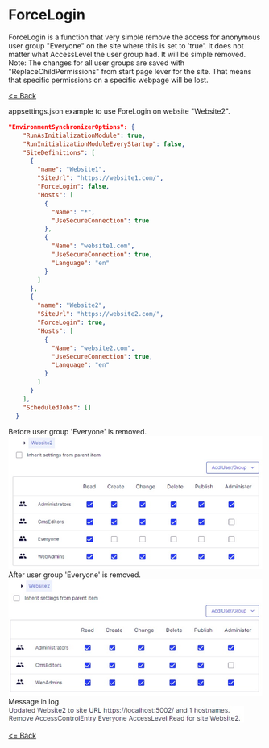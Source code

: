 # ForceLogin
ForceLogin is a function that very simple remove the access for anonymous user group "Everyone" on the site where this is set to 'true'. It does not matter what AccessLevel the user group had. It will be simple removed.  
Note: The changes for all user groups are saved with "ReplaceChildPermissions" from start page lever for the site. That means that specific permissions on a specific webpage will be lost.
  
[<= Back](../README.md)

appsettings.json example to use ForeLogin on website "Website2".  
```json
"EnvironmentSynchronizerOptions": {
    "RunAsInitializationModule": true,
    "RunInitializationModuleEveryStartup": false,
    "SiteDefinitions": [
      {
        "name": "Website1",
        "SiteUrl": "https://website1.com/",
        "ForceLogin": false,
        "Hosts": [
          {
            "Name": "*",
            "UseSecureConnection": true
          },
          {
            "Name": "website1.com",
            "UseSecureConnection": true,
            "Language": "en"
          }
        ]
      },
      {
        "name": "Website2",
        "SiteUrl": "https://website2.com/",
        "ForceLogin": true,
        "Hosts": [
          {
            "Name": "website2.com",
            "UseSecureConnection": true,
            "Language": "en"
          }
        ]
      }
    ],
    "ScheduledJobs": []
  }
```

Before user group 'Everyone' is removed.  
![Before user group 'Everyone' is removed.](EnvironmentSynchronizer_RemoveEveryoneStep1.jpg)  
After user group 'Everyone' is removed.  
![After user group 'Everyone' is removed.](EnvironmentSynchronizer_RemoveEveryoneStep2.jpg)  
Message in log.  
![Message in log.](EnvironmentSynchronizer_RemoveEveryoneMessage.jpg)

[<= Back](../README.md)
